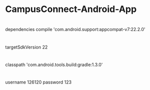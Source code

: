 # CampusConnect-Android-App
# 
dependencies compile 'com.android.support:appcompat-v7:22.2.0'
# 
targetSdkVersion 22
# 
classpath 'com.android.tools.build:gradle:1.3.0'
# 
username 126120
password 123
